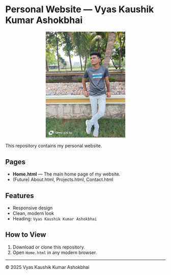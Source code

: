 # Personal Website — Vyas Kaushik Kumar Ashokbhai

<p align="center">
  <a href="Home.html">
    <img src="IMG-20240710-WA0008.jpg" alt="Vyas Kaushik Kumar Ashokbhai" width="250">
  </a>
</p>

This repository contains my personal website.

## Pages
- **Home.html** — The main home page of my website.
- (Future) About.html, Projects.html, Contact.html

## Features
- Responsive design
- Clean, modern look
- Heading: `Vyas Kaushik Kumar Ashokbhai`

## How to View
1. Download or clone this repository.
2. Open `Home.html` in any modern browser.

---

© 2025 Vyas Kaushik Kumar Ashokbhai

